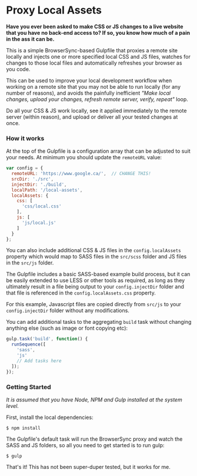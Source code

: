 # Proxy Local Assets

**Have you ever been asked to make CSS or JS changes to a live website that you have no back-end access to?  If so, you know how much of a pain in the ass it can be.**

This is a simple BrowserSync-based Gulpfile that proxies a remote site locally and injects one or more specified local CSS and JS files, watches for changes to those local files and automatically refreshes your browser as you code.

This can be used to improve your local development workflow when working on a remote site that you may not be able to run locally (for any number of reasons), and avoids the painfully inefficient *"Make local changes, upload your changes, refresh remote server, verify, repeat"* loop.

Do all your CSS & JS work locally, see it applied immediately to the remote server (within reason), and upload or deliver all your tested changes at once.

### How it works

At the top of the Gulpfile is a configuration array that can be adjusted to suit your needs.  At minimum you should update the `remoteURL` value:

```javascript
var config = {
  remoteURL: 'https://www.google.ca/',  // CHANGE THIS!
  srcDir: './src',
  injectDir: './build',
  localPath: '/local-assets',
  localAssets: {
    css: [
      'css/local.css'
    ],
    js: [
      'js/local.js'
    ]
  }
};
```

You can also include additional CSS & JS files in the `config.localAssets` property which would map to SASS files in the `src/scss` folder and JS files in the `src/js` folder.

The Gulpfile includes a basic SASS-based example build process, but it can be easily extended to use LESS or other tools as required, as long as they ultimately result in a file being output to your `config.injectDir` folder and that file is referenced in the `config.localAssets.css` property.

For this example, Javascript files are copied directly from `src/js` to your `config.injectDir` folder without any modifications.

You can add additional tasks to the aggregating `build` task without changing anything else (such as image or font copying etc):

```javascript
gulp.task('build', function() {
  runSequence([
    'sass',
    'js'
    // Add tasks here
  ]);
});
```

### Getting Started

*It is assumed that you have Node, NPM and Gulp installed at the system level.*

First, install the local dependencies:

```
$ npm install
```

The Gulpfile's default task will run the BrowserSync proxy and watch the SASS and JS folders, so all you need to get started is to run gulp:

```
$ gulp
```

That's it!  This has not been super-duper tested, but it works for me.

